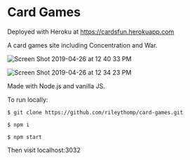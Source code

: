 # Card Games

Deployed with Heroku at https://cardsfun.herokuapp.com

A card games site including Concentration and War.

![Screen Shot 2019-04-26 at 12 40 33 PM](https://user-images.githubusercontent.com/35535783/56823020-c5e6f300-6820-11e9-94e6-7f837d1f3ada.png)

![Screen Shot 2019-04-26 at 12 34 23 PM](https://user-images.githubusercontent.com/35535783/56823024-c7b0b680-6820-11e9-95c8-c445577e573d.png)

Made with Node.js and vanilla JS.

To run locally:

```$ git clone https://github.com/rileythomp/card-games.git```

```$ npm i```

```$ npm start```

Then visit localhost:3032

